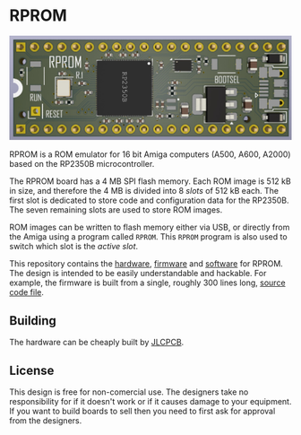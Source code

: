 # RPROM

![RPROM rendered](Docs/Images/rprom-rendered.jpg)

RPROM is a ROM emulator for 16 bit Amiga computers (A500, A600, A2000) based on
the RP2350B microcontroller.

The RPROM board has a 4 MB SPI flash memory. Each ROM image is 512 kB in size,
and therefore the 4 MB is divided into 8 *slots* of 512 kB each. The first slot
is dedicated to store code and configuration data for the RP2350B. The seven
remaining slots are used to store ROM images.

ROM images can be written to flash memory either via USB, or directly from the
Amiga using a program called `RPROM`. This `RPROM` program is also used to
switch which slot is the *active slot*.

This repository contains the [hardware](Hardware), [firmware](Firmware) and
[software](Software) for RPROM. The design is intended to be easily
understandable and hackable. For example, the firmware is built from a single,
roughly 300 lines long, [source code file](Firmware/rprom.c).

## Building

The hardware can be cheaply built by [JLCPCB](https://jlcpcb.com/).

## License

This design is free for non-comercial use. The designers take no responsibility
for if it doesn't work or if it causes damage to your equipment. If you want to
build boards to sell then you need to first ask for approval from the designers.
